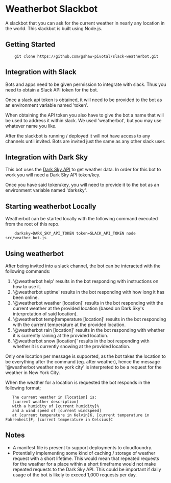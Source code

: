 # Weatherbot Slackbot #

A slackbot that you can ask for the current weather in nearly any location in the world. This slackbot is built using Node.js.

## Getting Started ##

```
    git clone https://github.com/gshaw-pivotal/slack-weatherbot.git
```

## Integration with Slack ##

Bots and apps need to be given permission to integrate with slack. Thus you need to obtain a Slack API token for the bot.

Once a slack api token is obtained, it will need to be provided to the bot as an environment variable named 'token'.

When obtaining the API token you also have to give the bot a name that will be used to address it within slack. We used 'weatherbot', but you may use whatever name you like.

After the slackbot is running / deployed it will not have access to any channels until invited. Bots are invited just the same as any other slack user.

## Integration with Dark Sky ##

This bot uses the [Dark Sky API](https://darksky.net/dev/) to get weather data. In order for this bot to work you will need a Dark Sky API token/key.

Once you have said token/key, you will need to provide it to the bot as an environment variable named 'darksky'.

## Starting weatherbot Locally ##

Weatherbot can be started locally with the following command executed from the root of this repo.

```
    darksky=DARK_SKY_API_TOKEN token=SLACK_API_TOKEN node src/weather_bot.js
```

## Using weatherbot ##

After being invited into a slack channel, the bot can be interacted with the following commands:

1. '@weatherbot help' results in the bot responding with instructions on how to use it.
2. '@weatherbot uptime' results in the bot responding with how long it has been online.
3. '@weatherbot weather [location]' results in the bot responding with the current weather at the provided location (based on Dark Sky's interpretation of said location).
4. '@weatherbot temp|temperature [location]' results in the bot responding with the current temperature at the provided location.
5. '@weatherbot rain [location]' results in the bot responding with whether it is currently raining at the provided location.
6. '@weatherbot snow [location]' results in the bot responding with whether it is currently snowing at the provided location.

Only one location per message is supported, as the bot takes the location to be everything after the command (eg. after weather), hence the message '@weatherbot weather new york city' is interpreted to be a request for the weather in New York City.

When the weather for a location is requested the bot responds in the following format;

```
   The current weather in [location] is:
   [current weather description]
   with a humidity of [current humidity]%
   and a wind speed of [current windspeed]
   at [current temperature in Kelvin]K, [current temperature in Fahrenheit]F, [current temperature in Celsius]C
```

## Notes ##

- A manifest file is present to support deployments to cloudfoundry.
- Potentially implementing some kind of caching / storage of weather request with a short lifetime. This would mean that repeated requests for the weather for a place within a short timeframe would not make repeated requests to the Dark Sky API. This could be important if daily usage of the bot is likely to exceed 1,000 requests per day.
